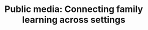 ---
title: 'Public media: Connecting family learning across settings'
description: 'As public media stations with outreach departments, you play a powerful part in connecting families with resources, local activities, and events that cultivate children’s learning about the topics that excite them most.'
location: 'The Joan Ganz Cooney Center at Sesame Workshop'
file: '/uploads/jgcc_famlab_pubmedia_SusanaBeltranGrimm.pdf'
---